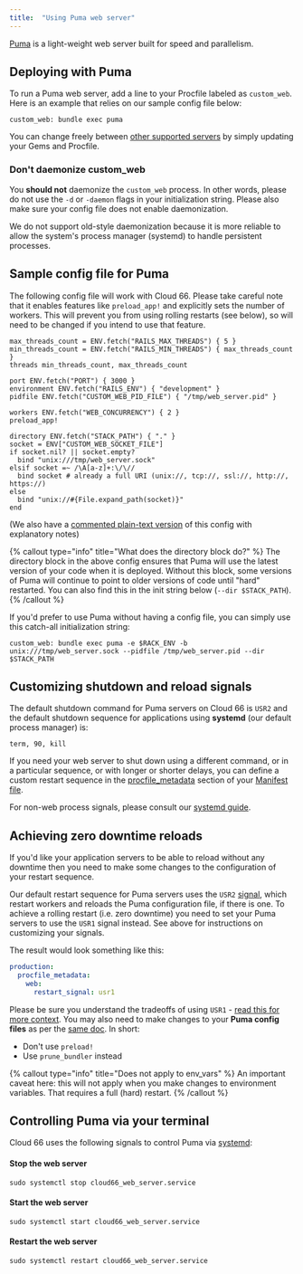 ```yaml
---
title:  "Using Puma web server"
---
```


[Puma](https://puma.io/) is a light-weight web server built for speed and parallelism. 

## Deploying with Puma

To run a Puma web server, add a line to your Procfile labeled as `custom_web`. Here is an example that relies on our sample config file below:

```shell
custom_web: bundle exec puma
```

You can change freely between [other supported servers](/docs/servers/custom-web-servers) by simply updating your Gems and Procfile.

### Don't daemonize custom_web

You **should not** daemonize the `custom_web` process. In other words, please do not use the `-d` or `-daemon` flags in your initialization string. Please also make sure your config file does not enable daemonization.

We do not support old-style daemonization because it is more reliable to allow the system's process manager (systemd) to handle persistent processes.

## Sample config file for Puma

The following config file will work with Cloud 66. Please take careful note that it enables features like `preload_app!` and explicitly sets the number of workers. This will prevent you from using rolling restarts (see below), so will need to be changed if you intend to use that feature. 

```shell
max_threads_count = ENV.fetch("RAILS_MAX_THREADS") { 5 }
min_threads_count = ENV.fetch("RAILS_MIN_THREADS") { max_threads_count }
threads min_threads_count, max_threads_count

port ENV.fetch("PORT") { 3000 }
environment ENV.fetch("RAILS_ENV") { "development" }
pidfile ENV.fetch("CUSTOM_WEB_PID_FILE") { "/tmp/web_server.pid" }

workers ENV.fetch("WEB_CONCURRENCY") { 2 }
preload_app!

directory ENV.fetch("STACK_PATH") { "." }
socket = ENV["CUSTOM_WEB_SOCKET_FILE"]
if socket.nil? || socket.empty?
  bind "unix:///tmp/web_server.sock"
elsif socket =~ /\A[a-z]+:\/\//
  bind socket # already a full URI (unix://, tcp://, ssl://, http://, https://)
else
  bind "unix://#{File.expand_path(socket)}"
end
```

(We also have a [commented plain-text version](/puma-config.txt) of this config with explanatory notes)

{% callout type="info" title="What does the directory block do?" %}
The directory block in the above config ensures that Puma will use the latest version of your code when it is deployed. Without this block, some versions of Puma will continue to point to older versions of code until "hard" restarted. You can also find this in the init string below (`--dir $STACK_PATH`).
{% /callout %}

If you'd prefer to use Puma without having a config file, you can simply use this catch-all initialization string:

```shell
custom_web: bundle exec puma -e $RACK_ENV -b unix:///tmp/web_server.sock --pidfile /tmp/web_server.pid --dir $STACK_PATH
```

## Customizing shutdown and reload signals

The default shutdown command for Puma servers on Cloud 66 is `USR2` and the default shutdown sequence for applications using **systemd** (our default process manager) is:

```terminal
term, 90, kill
```

If you need your web server to shut down using a different command, or in a particular sequence, or with longer or shorter delays, you can define a custom restart sequence in the [procfile_metadata](/docs/manifest/building-a-manifest-file#processes) section of your [Manifest file](/docs/manifest/building-a-manifest-file#manifest-tutorial).

For non-web process signals, please consult our [systemd guide](/docs/servers/systemd#process-signals).

## Achieving zero downtime reloads

If you'd like your application servers to be able to reload without any downtime then you need to make some changes to the configuration of your restart sequence.

Our default restart sequence for Puma servers uses the `USR2` [signal](https://github.com/puma/puma/blob/master/docs/signals.md#puma-signals), which restart workers and reloads the Puma configuration file, if there is one. To achieve a rolling restart (i.e. zero downtime) you need to set your Puma servers to use the `USR1` signal instead. See above for instructions on customizing your signals. 

The result would look something like this:

```yaml
production:
  procfile_metadata:
    web:
      restart_signal: usr1
```

Please be sure you understand the tradeoffs of using `USR1` - [read this for more context](https://github.com/puma/puma/blob/master/docs/deployment.md#restarting). You may also need to make changes to your **Puma config files** as per the [same doc](https://github.com/puma/puma/blob/master/docs/deployment.md#restarting). In short:

- Don't use `preload!`
- Use `prune_bundler` instead

{% callout type="info" title="Does not apply to env_vars" %}
An important caveat here: this will not apply when you make changes to environment variables. That requires a full (hard) restart.
{% /callout %}

## Controlling Puma via your terminal

Cloud 66 uses the following signals to control Puma via [systemd](/docs/servers/systemd):

#### Stop the web server
```shell
sudo systemctl stop cloud66_web_server.service
```

#### Start the web server

```shell
sudo systemctl start cloud66_web_server.service
```

#### Restart the web server

```shell
sudo systemctl restart cloud66_web_server.service
```

